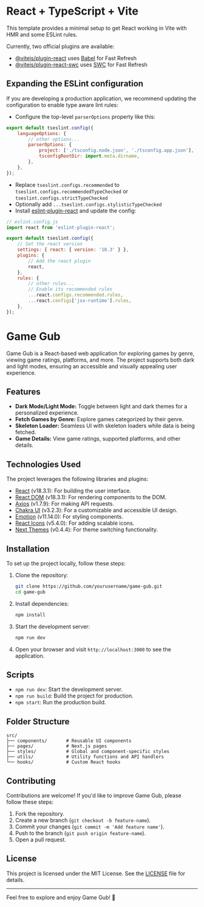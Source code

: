 # React + TypeScript + Vite

This template provides a minimal setup to get React working in Vite with HMR and some ESLint rules.

Currently, two official plugins are available:

-   [@vitejs/plugin-react](https://github.com/vitejs/vite-plugin-react/blob/main/packages/plugin-react/README.md) uses [Babel](https://babeljs.io/) for Fast Refresh
-   [@vitejs/plugin-react-swc](https://github.com/vitejs/vite-plugin-react-swc) uses [SWC](https://swc.rs/) for Fast Refresh

## Expanding the ESLint configuration

If you are developing a production application, we recommend updating the configuration to enable type aware lint rules:

-   Configure the top-level `parserOptions` property like this:

```js
export default tseslint.config({
    languageOptions: {
        // other options...
        parserOptions: {
            project: ['./tsconfig.node.json', './tsconfig.app.json'],
            tsconfigRootDir: import.meta.dirname,
        },
    },
});
```

-   Replace `tseslint.configs.recommended` to `tseslint.configs.recommendedTypeChecked` or `tseslint.configs.strictTypeChecked`
-   Optionally add `...tseslint.configs.stylisticTypeChecked`
-   Install [eslint-plugin-react](https://github.com/jsx-eslint/eslint-plugin-react) and update the config:

```js
// eslint.config.js
import react from 'eslint-plugin-react';

export default tseslint.config({
    // Set the react version
    settings: { react: { version: '18.3' } },
    plugins: {
        // Add the react plugin
        react,
    },
    rules: {
        // other rules...
        // Enable its recommended rules
        ...react.configs.recommended.rules,
        ...react.configs['jsx-runtime'].rules,
    },
});
```

# Game Gub

Game Gub is a React-based web application for exploring games by genre, viewing game ratings, platforms, and more. The project supports both dark and light modes, ensuring an accessible and visually appealing user experience.

## Features

-   **Dark Mode/Light Mode:** Toggle between light and dark themes for a personalized experience.
-   **Fetch Games by Genre:** Explore games categorized by their genre.
-   **Skeleton Loader:** Seamless UI with skeleton loaders while data is being fetched.
-   **Game Details:** View game ratings, supported platforms, and other details.

## Technologies Used

The project leverages the following libraries and plugins:

-   [React](https://reactjs.org/) (v18.3.1): For building the user interface.
-   [React DOM](https://reactjs.org/docs/react-dom.html) (v18.3.1): For rendering components to the DOM.
-   [Axios](https://axios-http.com/) (v1.7.9): For making API requests.
-   [Chakra UI](https://chakra-ui.com/) (v3.2.3): For a customizable and accessible UI design.
-   [Emotion](https://emotion.sh/docs/introduction) (v11.14.0): For styling components.
-   [React Icons](https://react-icons.github.io/react-icons/) (v5.4.0): For adding scalable icons.
-   [Next Themes](https://github.com/pacocoursey/next-themes) (v0.4.4): For theme switching functionality.

## Installation

To set up the project locally, follow these steps:

1. Clone the repository:

    ```bash
    git clone https://github.com/yourusername/game-gub.git
    cd game-gub
    ```

2. Install dependencies:

    ```bash
    npm install
    ```

3. Start the development server:

    ```bash
    npm run dev
    ```

4. Open your browser and visit `http://localhost:3000` to see the application.

## Scripts

-   `npm run dev`: Start the development server.
-   `npm run build`: Build the project for production.
-   `npm start`: Run the production build.

## Folder Structure

```plaintext
src/
├── components/       # Reusable UI components
├── pages/            # Next.js pages
├── styles/           # Global and component-specific styles
├── utils/            # Utility functions and API handlers
└── hooks/            # Custom React hooks
```

## Contributing

Contributions are welcome! If you'd like to improve Game Gub, please follow these steps:

1. Fork the repository.
2. Create a new branch (`git checkout -b feature-name`).
3. Commit your changes (`git commit -m 'Add feature name'`).
4. Push to the branch (`git push origin feature-name`).
5. Open a pull request.

## License

This project is licensed under the MIT License. See the [LICENSE](LICENSE) file for details.

---

Feel free to explore and enjoy Game Gub! 🚀

